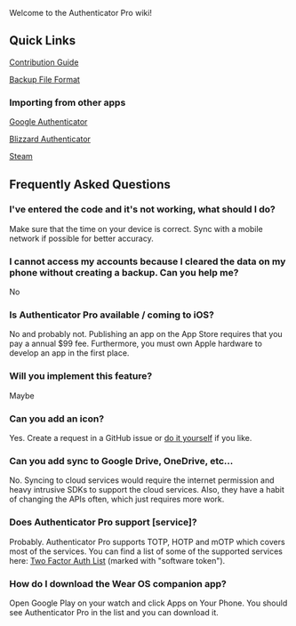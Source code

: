 Welcome to the Authenticator Pro wiki!

## Quick Links

[Contribution Guide](https://github.com/jamie-mh/AuthenticatorPro/blob/master/CONTRIBUTING.md)

[Backup File Format](https://github.com/jamie-mh/AuthenticatorPro/blob/master/doc/BACKUP_FORMAT.md)

### Importing from other apps

[Google Authenticator](https://github.com/jamie-mh/AuthenticatorPro/wiki/Importing-from-Google-Authenticator)

[Blizzard Authenticator](https://github.com/jamie-mh/AuthenticatorPro/wiki/Importing-from-Blizzard-Authenticator)

[Steam](https://github.com/jamie-mh/AuthenticatorPro/wiki/Importing-from-Steam)

## Frequently Asked Questions

### I've entered the code and it's not working, what should I do?

Make sure that the time on your device is correct. Sync with a mobile network if possible for better accuracy.

### I cannot access my accounts because I cleared the data on my phone without creating a backup. Can you help me?

No

### Is Authenticator Pro available / coming to iOS?

No and probably not. Publishing an app on the App Store requires that you pay a annual $99 fee. Furthermore, you must own Apple hardware to develop an app in the first place.

### Will you implement this feature?

Maybe

### Can you add an icon?

Yes. Create a request in a GitHub issue or [do it yourself](https://github.com/jamie-mh/AuthenticatorPro/blob/master/CONTRIBUTING.md#icons) if you like.

### Can you add sync to Google Drive, OneDrive, etc...

No. Syncing to cloud services would require the internet permission and heavy intrusive SDKs to support the cloud services. Also, they have a habit of changing the APIs often, which just requires more work.

### Does Authenticator Pro support [service]?

Probably. Authenticator Pro supports TOTP, HOTP and mOTP which covers most of the services. You can find a list of some of the supported services here: [Two Factor Auth List](https://twofactorauth.org/) (marked with "software token").

### How do I download the Wear OS companion app?

Open Google Play on your watch and click Apps on Your Phone. You should see Authenticator Pro in the list and you can download it.